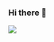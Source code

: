 <!-- [![Top Langs](https://github-readme-stats.vercel.app/api/top-langs/?username=anuraghazra&langs_count=10&theme=aura&layout=compact)](https://github.com/anuraghazra/github-readme-stats)
  [![Anurag's GitHub stats](https://github-readme-stats.vercel.app/api?username=hashsaksham&include_all_commits=true&show_icons=true&count_private=true&theme=aura)](https://github.com/anuraghazra/github-readme-stats)
 -->
### Hi there 👋

<a href="https://github.com/e11012">
  <img align="center" src="https://github-readme-stats.vercel.app/api/top-langs/?username=e11012&langs_count=10&theme=aura" />
</a>
